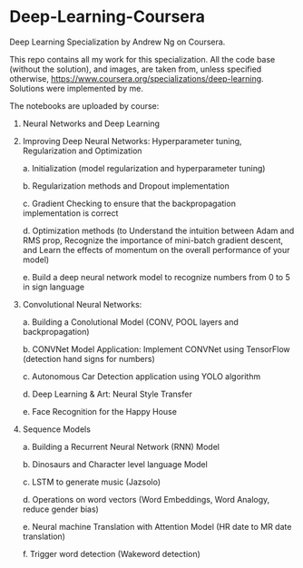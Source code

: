 # Deep-Learning-Coursera

Deep Learning Specialization by Andrew Ng on Coursera.

This repo contains all my work for this specialization. All the code base (without the solution), and images, are taken from, unless specified otherwise, <https://www.coursera.org/specializations/deep-learning>. Solutions were implemented by me. 

The notebooks are uploaded by course:

1. Neural Networks and Deep Learning

2. Improving Deep Neural Networks: Hyperparameter tuning, Regularization and Optimization
    
    a. Initialization (model regularization and hyperparameter tuning)
    
    b. Regularization methods and Dropout implementation
    
    c. Gradient Checking to ensure that the backpropagation implementation is correct
    
    d. Optimization methods (to Understand the intuition between Adam and RMS prop, Recognize the importance of mini-batch gradient             descent, and Learn the effects of momentum on the overall performance of your model)
    
    e. Build a deep neural network model to recognize numbers from 0 to 5 in sign language 
    
    
3. Convolutional Neural Networks:

    a. Building a Conolutional Model (CONV, POOL layers and backpropagation)
  
    b. CONVNet Model Application: Implement CONVNet using TensorFlow (detection hand signs for numbers)
  
    c. Autonomous Car Detection application using YOLO algorithm
  
    d. Deep Learning & Art: Neural Style Transfer
    
    e. Face Recognition for the Happy House
  
4. Sequence Models

    a. Building a Recurrent Neural Network (RNN) Model 
  
    b. Dinosaurs and Character level language Model
  
    c. LSTM to generate music (Jazsolo)
  
    d. Operations on word vectors (Word Embeddings, Word Analogy, reduce gender bias)
    
    e. Neural machine Translation with Attention Model (HR date to MR date translation)
    
    f. Trigger word detection (Wakeword detection)
